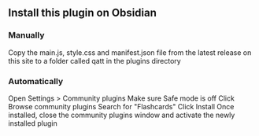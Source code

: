 ## Install this plugin on Obsidian

### Manually

Copy the main.js, style.css and manifest.json file from the latest release on this site to a folder called qatt in the plugins directory

### Automatically

Open Settings > Community plugins
Make sure Safe mode is off
Click Browse community plugins
Search for "Flashcards"
Click Install
Once installed, close the community plugins window and activate the newly installed plugin